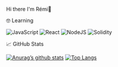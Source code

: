 <bold>Hi there I'm Rémi</bold>👋

🤓  <bold> Learning </bold>

![JavaScript](https://img.shields.io/badge/javascript-%23323330.svg?style=for-the-badge&logo=javascript&logoColor=%23F7DF1E)
![React](https://img.shields.io/badge/react-%2320232a.svg?style=for-the-badge&logo=react&logoColor=%2361DAFB)
![NodeJS](https://img.shields.io/badge/node.js-6DA55F?style=for-the-badge&logo=node.js&logoColor=white)
![Solidity](https://img.shields.io/badge/Solidity-%23363636.svg?style=for-the-badge&logo=solidity&logoColor=white)


📈  <bold> GitHub Stats </bold>

[![Anurag’s github stats](https://github-readme-stats.vercel.app/api?username=remzzer)](https://github.com/remzzer)
[![Top Langs](https://github-readme-stats.vercel.app/api/top-langs/?username=remzzer&layout=compact)](https://github.com/remzzer)
